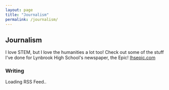 ```yaml
---
layout: page
title: "Journalism"
permalink: /journalism/
---
```

<h2>Journalism</h2>
I love STEM, but I love the humanities a lot too! Check out some of the stuff I've done for Lynbrook High School's newspaper, the Epic!
<a href="lhsepic.com">lhsepic.com</a>

<h3>Writing</h3>
<head>
    <meta charset="utf-8">
    <title>Show RSS Feed</title>
    <script src="http://www.google.com/jsapi"></script>
    <script type="text/javascript">
      google.load("feeds", "1")
    </script>
  </head>
  <script>
    
    function fetchRSSFeed() {
      var element = document.getElementById("rss_feed");
      var feed = new google.feeds.Feed(element.dataset.feed);     
      feed.setNumEntries(element.dataset.count);
      feed.load(showRSSFeed);
    }

    function showRSSFeed(result) {

      var html = "";

      if (!result.error) {
        var entries = result.feed.entries;
        for (var i = 0; i < entries.length; i++) {
          html += "<li><a href='" + entries[i].link + "'target='_blank'>" + entries[i].title + "</a></li>"
        }
      } else {
        html = "Error: " + result.error.message;
      }

      document.getElementById("rss_feed").innerHTML = "<ul>" + html + "</ul>";
    }

    window.onload = function() {
      fetchRSSFeed();
    }
  </script>

  <body>
    <div id="rss_feed" 
         data-feed="http://feeds.labnol.org/labnol" 
         data-count="12">Loading RSS Feed..</div>
  </body>
